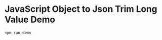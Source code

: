 JavaScript Object to Json Trim Long Value Demo
==============================================

```
npm run demo
```
